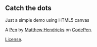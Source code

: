 Catch the dots
--------------
Just a simple demo using HTML5 canvas

A [Pen](http://codepen.io/watthem/pen/JbEYoz) by [Matthew Hendricks](http://codepen.io/watthem) on [CodePen](http://codepen.io/).

[License](http://codepen.io/watthem/pen/JbEYoz/license).